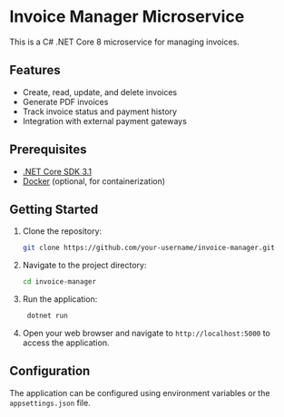 # Invoice Manager Microservice

This is a C# .NET Core 8 microservice for managing invoices.

## Features

- Create, read, update, and delete invoices
- Generate PDF invoices
- Track invoice status and payment history
- Integration with external payment gateways

## Prerequisites

- [.NET Core SDK 3.1](https://dotnet.microsoft.com/download/dotnet-core/3.1)
- [Docker](https://www.docker.com/get-started) (optional, for containerization)

## Getting Started

1. Clone the repository:

   ```bash
   git clone https://github.com/your-username/invoice-manager.git
    ```
2. Navigate to the project directory:

   ```bash
   cd invoice-manager
   ```
3. Run the application:

   ```bash
    dotnet run
    ```
4. Open your web browser and navigate to `http://localhost:5000` to access the application.

## Configuration

The application can be configured using environment variables or the `appsettings.json` file.
